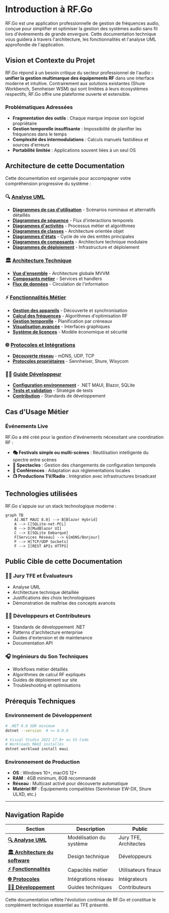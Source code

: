 # Introduction à RF.Go

RF.Go est une application professionnelle de gestion de fréquences audio, conçue pour simplifier et optimiser la gestion des systèmes audio sans fil lors d'événements de grande envergure. Cette documentation technique vous guidera à travers l'architecture, les fonctionnalités et l'analyse UML approfondie de l'application.

## Vision et Contexte du Projet

RF.Go répond à un besoin critique du secteur professionnel de l'audio : **unifier la gestion multimarque des équipements RF** dans une interface moderne et intuitive. Contrairement aux solutions existantes (Shure Workbench, Sennheiser WSM) qui sont limitées à leurs écosystèmes respectifs, RF.Go offre une plateforme ouverte et extensible.

### Problématiques Adressées

- **Fragmentation des outils** : Chaque marque impose son logiciel propriétaire
- **Gestion temporelle insuffisante** : Impossibilité de planifier les fréquences dans le temps
- **Complexité des intermodulations** : Calculs manuels fastidieux et sources d'erreurs
- **Portabilité limitée** : Applications souvent liées à un seul OS

## Architecture de cette Documentation

Cette documentation est organisée pour accompagner votre compréhension progressive du système :

### 🔍 **[Analyse UML](./uml-analysis/overview.md)**

- **[Diagrammes de cas d'utilisation](./uml-analysis/use-cases.md)** - Scénarios nominaux et alternatifs détaillés
- **[Diagrammes de séquence](./uml-analysis/sequence-diagrams.md)** - Flux d'interactions temporels
- **[Diagrammes d'activités](./uml-analysis/activity-diagrams.md)** - Processus métier et algorithmes
- **[Diagrammes de classes](./uml-analysis/class-diagrams.md)** - Architecture orientée objet
- **[Diagrammes d'états](./uml-analysis/state-diagrams.md)** - Cycle de vie des entités principales
- **[Diagrammes de composants](./uml-analysis/component-diagrams.md)** - Architecture technique modulaire
- **[Diagrammes de déploiement](./uml-analysis/deployment-diagrams.md)** - Infrastructure et déploiement

### 🏛️ **[Architecture Technique](./architecture/overview.md)**

- **[Vue d'ensemble](./architecture/overview.md)** - Architecture globale MVVM
- **[Composants métier](./architecture/components.md)** - Services et handlers
- **[Flux de données](./architecture/data-flow.md)** - Circulation de l'information

### ⚡ **[Fonctionnalités Métier](./features/device-management.md)**

- **[Gestion des appareils](./features/device-management.md)** - Découverte et synchronisation
- **[Calcul des fréquences](./features/frequency-management.md)** - Algorithmes d'optimisation RF
- **[Gestion temporelle](./features/time-management.md)** - Planification par créneaux
- **[Visualisation avancée](./features/frequency-visualization.md)** - Interfaces graphiques
- **[Système de licences](./features/licensing.md)** - Modèle économique et sécurité

### 🌐 **[Protocoles et Intégrations](./protocols/dns-discovery.md)**

- **[Découverte réseau](./protocols/dns-discovery.md)** - mDNS, UDP, TCP
- **[Protocoles propriétaires](./protocols/device-specific.md)** - Sennheiser, Shure, Wisycom

### 👨‍💻 **[Guide Développeur](./development/setup.md)**

- **[Configuration environnement](./development/setup.md)** - .NET MAUI, Blazor, SQLite
- **[Tests et validation](./development/testing.md)** - Stratégie de tests
- **[Contribution](./development/contributing.md)** - Standards de développement

## Cas d'Usage Métier

### Événements Live

RF.Go a été créé pour la gestion d'événements nécessitant une coordination RF :

- **🎭 Festivals simple ou multi-scènes** : Réutilisation intelligente du spectre entre scènes
- **🎪 Spectacles** : Gestion des changements de configuration temporels
- **🏢 Conférences** : Adaptation aux réglementations locales
- **📺 Productions TV/Radio** : Intégration avec infrastructures broadcast

## Technologies utilisées

RF.Go s'appuie sur un stack technologique moderne :

```mermaid
graph TB
    A[.NET MAUI 8.0] --> B[Blazor Hybrid]
    A --> C[SQLite-net-PCL]
    B --> D[MudBlazor UI]
    C --> E[SQLite Embarqué]
    F[Services Réseau] --> G[mDNS/Bonjour]
    F --> H[TCP/UDP Sockets]
    F --> I[REST APIs HTTPS]
```

## Public Cible de cette Documentation

### 👨‍💼 **Jury TFE et Évaluateurs**

- Analyse UML
- Architecture technique détaillée
- Justifications des choix technologiques
- Démonstration de maîtrise des concepts avancés

### 👨‍💻 **Développeurs et Contributeurs**

- Standards de développement .NET
- Patterns d'architecture enterprise
- Guides d'extension et de maintenance
- Documentation API

### 🎧 **Ingénieurs du Son Techniques**

- Workflows métier détaillés
- Algorithmes de calcul RF expliqués
- Guides de déploiement sur site
- Troubleshooting et optimisations

## Prérequis Techniques

### Environnement de Développement

```bash
# .NET 8.0 SDK minimum
dotnet --version  # >= 8.0.0

# Visual Studio 2022 17.8+ ou VS Code
# Workloads MAUI installés
dotnet workload install maui
```

### Environnement de Production

- **OS** : Windows 10+, macOS 12+
- **RAM** : 4GB minimum, 8GB recommandé
- **Réseau** : Multicast activé pour découverte automatique
- **Matériel RF** : Équipements compatibles (Sennheiser EW-DX, Shure ULXD, etc.)

---

## Navigation Rapide

| Section | Description | Public |
|---------|-------------|--------|
| **[🔍 Analyse UML](./uml-analysis/overview.md)** | Modélisation du système | Jury TFE, Architectes |
| **[🏛️ Architecture du software](./architecture/overview.md)** | Design technique | Développeurs |
| **[⚡ Fonctionnalités](./features/device-management.md)** | Capacités métier | Utilisateurs finaux |
| **[🌐 Protocoles](./protocols/dns-discovery.md)** | Intégrations réseau | Intégrateurs |
| **[👨‍💻 Développement](./development/setup.md)** | Guides techniques | Contributeurs |

Cette documentation reflète l'évolution continue de RF.Go et constitue le complément technique essentiel au TFE présenté.
